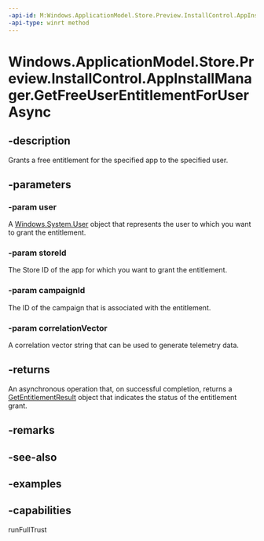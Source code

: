 ```yaml
---
-api-id: M:Windows.ApplicationModel.Store.Preview.InstallControl.AppInstallManager.GetFreeUserEntitlementForUserAsync(Windows.System.User,System.String,System.String,System.String)
-api-type: winrt method
---
```


<!-- Method syntax.
public IAsyncOperation<GetEntitlementResult> AppInstallManager.GetFreeUserEntitlementForUserAsync(User user, String storeId, String campaignId, String correlationVector)
-->

# Windows.ApplicationModel.Store.Preview.InstallControl.AppInstallManager.GetFreeUserEntitlementForUserAsync


## -description

Grants a free entitlement for the specified app to the specified user.

## -parameters

### -param user

A [Windows.System.User](../windows.system/user.md) object that represents the user to which you want to grant the entitlement.

### -param storeId

The Store ID of the app for which you want to grant the entitlement.

### -param campaignId

The ID of the campaign that is associated with the entitlement.

### -param correlationVector

A correlation vector string that can be used to generate telemetry data.

## -returns

An asynchronous operation that, on successful completion, returns a [GetEntitlementResult](getentitlementresult.md) object that indicates the status of the entitlement grant.

## -remarks

## -see-also

## -examples

## -capabilities

runFullTrust

